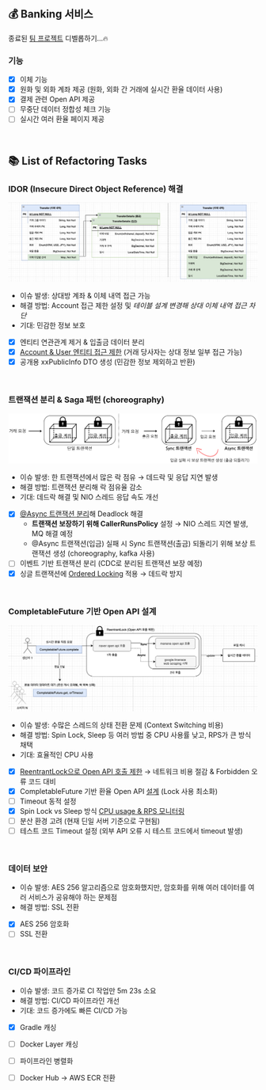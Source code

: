 ## 💰 Banking 서비스

종료된 [팀 프로젝트](https://github.com/sungnyuung/SN-BANK) 디벨롭하기...🔥

### 기능
- [X] 이체 기능
- [X] 원화 및 외화 계좌 제공 (원화, 외화 간 거래에 실시간 환율 데이터 사용)
- [X] 결제 관련 Open API 제공
- [ ] 무중단 데이터 정합성 체크 기능
- [ ] 실시간 여러 환율 페이지 제공

<br>

## 📚 List of Refactoring Tasks

### IDOR (Insecure Direct Object Reference) 해결
![](/img/transfer-table-design.png)
- 이슈 발생: 상대방 계좌 & 이체 내역 접근 가능
- 해결 방법: Account 접근 제한 설정 및 *테이블 설계 변경해 상대 이체 내역 접근 차단*
- 기대: 민감한 정보 보호
- [X] 엔티티 연관관계 제거 & 입출금 데이터 분리
- [x] [Account & User 엔티티 접근 제한](https://github.com/nayoung238/Banking-API/blob/develop/src/main/java/banking/account/service/AccountService.java#L130) (거래 당사자는 상대 정보 일부 접근 가능)
- [x] 공개용 xxPublicInfo DTO 생성 (민감한 정보 제외하고 반환)

<br>

### 트랜잭션 분리 & Saga 패턴 (choreography)
![](/img/transaction-design.png)
- 이슈 발생: 한 트랜잭션에서 많은 락 점유 → 데드락 및 응답 지연 발생
- 해결 방법: 트랜잭션 분리해 락 점유율 감소
- 기대: 데드락 해결 및 NIO 스레드 응답 속도 개선
- [X] [@Async 트랜잭션 분리](https://github.com/nayoung238/Banking-API/commit/394ffeaf556e519ce6e51d426ed19f458405166e)해 Deadlock 해결
  - **트랜잭션 보장하기 위해 CallerRunsPolicy** 설정 → NIO 스레드 지연 발생, MQ 해결 예정
  - @Async 트랜잭션(입금) 실패 시 Sync 트랜잭션(출금) 되돌리기 위해 보상 트랜잭션 생성 (choreography, kafka 사용)
- [ ] 이벤트 기반 트랜잭션 분리 (CDC로 분리된 트랜잭션 보장 예정)
- [X] 싱글 트랜잭션에 [Ordered Locking](https://github.com/nayoung238/Banking-API/blob/develop/src/main/java/banking/transfer/service/TransferService.java#L101) 적용 → 데드락 방지

<br>

### CompletableFuture 기반 Open API 설계
![](/img/exchange-rate-design.png)
- 이슈 발생: 수많은 스레드의 상태 전환 문제 (Context Switching 비용)
- 해결 방법: Spin Lock, Sleep 등 여러 방법 중 CPU 사용률 낮고, RPS가 큰 방식 채택
- 기대: 효율적인 CPU 사용
- [X] [ReentrantLock으로 Open API 호출 제한](https://github.com/nayoung238/Banking-API/blob/develop/src/main/java/banking/exchangeRate/ExchangeRateService.java#L39) → 네트워크 비용 절감 & Forbidden 오류 코드 대비
- [X] CompletableFuture 기반 환율 Open API [설계](https://github.com/nayoung238/exchange-rate-open-api-test?tab=readme-ov-file#%ED%99%98%EC%9C%A8-open-api-%EC%84%A4%EA%B3%84) (Lock 사용 최소화)
- [ ] Timeout 동적 설정
- [X] Spin Lock vs Sleep 방식 [CPU usage & RPS 모니터링](https://github.com/nayoung238/exchange-rate-open-api-test?tab=readme-ov-file#cpu-usage--requests-per-second-%EB%AA%A8%EB%8B%88%ED%84%B0%EB%A7%81)
- [ ] 분산 환경 고려 (현재 딘일 서버 기준으로 구현됨)
- [ ] 테스트 코드 Timeout 설정 (외부 API 오류 시 테스트 코드에서 timeout 발생)

<br>

### 데이터 보안
- 이슈 발생: AES 256 알고리즘으로 암호화했지만, 암호화를 위해 여러 데이터를 여러 서비스가 공유해야 하는 문제점
- 해결 방법: SSL 전환
- [X] AES 256 암호화
- [ ] SSL 전환

<br>

### CI/CD 파이프라인
- 이슈 발생: 코드 증가로 CI 작업만 5m 23s 소요
- 해결 방법: CI/CD 파이프라인 개선
- 기대: 코드 증가에도 빠른 CI/CD 가능
- [X] Gradle 캐싱
- [ ] Docker Layer 캐싱
- [ ] 파이프라인 병렬화
- [ ] Docker Hub → AWS ECR 전환

